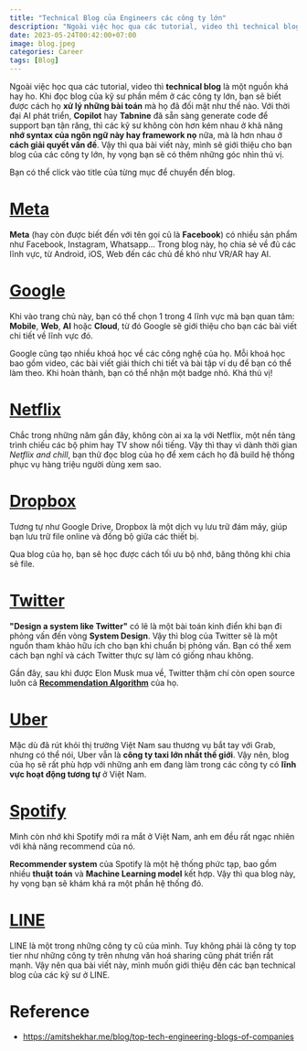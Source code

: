 ```yaml
---
title: "Technical Blog của Engineers các công ty lớn"
description: "Ngoài việc học qua các tutorial, video thì technical blog là một nguồn khá hay ho. Khi đọc blog của kỹ sư phần mềm ở các công ty lớn, bạn sẽ biết được cách họ xử lý những bài toán mà họ đã đối mặt như thế nào."
date: 2023-05-24T00:42:00+07:00
image: blog.jpeg
categories: Career
tags: [Blog]
---
```


Ngoài việc học qua các tutorial, video thì **technical blog** là một nguồn khá hay ho. Khi đọc blog của kỹ sư phần mềm ở các công ty lớn, bạn sẽ biết được cách họ **xử lý những bài toán** mà họ đã đối mặt như thế nào. Với thời đại AI phát triển, **Copilot** hay **Tabnine** đã sẵn sàng generate code để support bạn tận răng, thì các kỹ sư không còn hơn kém nhau ở khả năng **nhớ syntax của ngôn ngữ này hay framework nọ** nữa, mà là hơn nhau ở **cách giải quyết vấn đề**. Vậy thì qua bài viết này, mình sẽ giới thiệu cho bạn blog của các công ty lớn, hy vọng bạn sẽ có thêm những góc nhìn thú vị.

Bạn có thể click vào title của từng mục để chuyển đến blog.
# [Meta](https://engineering.fb.com)
**Meta** (hay còn được biết đến với tên gọi cũ là **Facebook**) có nhiều sản phẩm như Facebook, Instagram, Whatsapp... Trong blog này, họ chia sẻ về đủ các lĩnh vực, từ Android, iOS, Web đến các chủ đề khó như VR/AR hay AI.

# [Google](https://developers.google.com)
Khi vào trang chủ này, bạn có thể chọn 1 trong 4 lĩnh vực mà bạn quan tâm: **Mobile**, **Web**, **AI** hoặc **Cloud**, từ đó Google sẽ giới thiệu cho bạn các bài viết chi tiết về lĩnh vực đó.

Google cũng tạo nhiều khoá học về các công nghệ của họ. Mỗi khoá học bao gồm video, các bài viết giải thích chi tiết và bài tập ví dụ để bạn có thể làm theo. Khi hoàn thành, bạn có thể nhận một badge nhỏ. Khá thú vị!

# [Netflix](https://netflixtechblog.com)
Chắc trong những năm gần đây, không còn ai xa lạ với Netflix, một nền tảng trình chiếu các bộ phim hay TV show nổi tiếng. Vậy thì thay vì dành thời gian *Netflix and chill*, bạn thử đọc blog của họ để xem cách họ đã build hệ thống phục vụ hàng triệu người dùng xem sao.

# [Dropbox](https://dropbox.tech)
Tương tự như Google Drive, Dropbox là một dịch vụ lưu trữ đám mây, giúp bạn lưu trữ file online và đồng bộ giữa các thiết bị.

Qua blog của họ, bạn sẽ học được cách tối ưu bộ nhớ, băng thông khi chia sẻ file.

# [Twitter](https://blog.twitter.com/engineering/en_us)
**"Design a system like Twitter"** có lẽ là một bài toán kinh điển khi bạn đi phỏng vấn đến vòng **System Design**. Vậy thì blog của Twitter sẽ là một nguồn tham khảo hữu ích cho bạn khi chuẩn bị phỏng vấn. Bạn có thể xem cách bạn nghĩ và cách Twitter thực sự làm có giống nhau không.

Gần đây, sau khi được Elon Musk mua về, Twitter thậm chí còn open source luôn cả [**Recommendation Algorithm**](https://github.com/twitter/the-algorithm) của họ.

# [Uber](https://www.uber.com/en-IN/blog/engineering)
Mặc dù đã rút khỏi thị trường Việt Nam sau thương vụ bắt tay với Grab, nhưng có thể nói, Uber vẫn là **công ty taxi lớn nhất thế giới**. Vậy nên, blog của họ sẽ rất phù hợp với những anh em đang làm trong các công ty có **lĩnh vực hoạt động tương tự** ở Việt Nam.

# [Spotify](https://engineering.atspotify.com)
Mình còn nhớ khi Spotify mới ra mắt ở Việt Nam, anh em đều rất ngạc nhiên với khả năng recommend của nó.

**Recommender system** của Spotify là một hệ thống phức tạp, bao gồm nhiều **thuật toán** và **Machine Learning model** kết hợp. Vậy thì qua blog này, hy vọng bạn sẽ khám khá ra một phần hệ thống đó.

# [LINE](https://engineering.linecorp.com/en/blog)
LINE là một trong những công ty cũ của mình. Tuy không phải là công ty top tier như những công ty trên nhưng văn hoá sharing cũng phát triển rất mạnh. Vậy nên qua bài viết này, mình muốn giới thiệu đến các bạn technical blog của các kỹ sư ở LINE.

# Reference
* https://amitshekhar.me/blog/top-tech-engineering-blogs-of-companies
